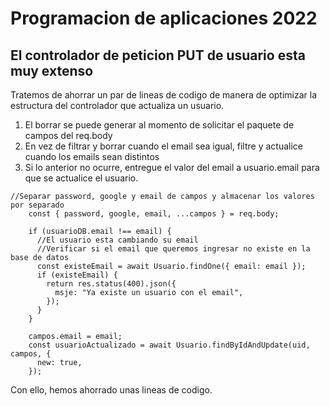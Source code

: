 # Programacion de aplicaciones 2022

## El controlador de peticion PUT de usuario esta muy extenso

Tratemos de ahorrar un par de lineas de codigo de manera de optimizar la estructura del controlador que actualiza un usuario.

1. El borrar se puede generar al momento de solicitar el paquete de campos del req.body
2. En vez de filtrar y borrar cuando el email sea igual, filtre y actualice cuando los emails sean distintos
3. Si lo anterior no ocurre, entregue el valor del email a usuario.email para que se actualice el usuario.

```
//Separar password, google y email de campos y almacenar los valores por separado
    const { password, google, email, ...campos } = req.body;

    if (usuarioDB.email !== email) {
      //El usuario esta cambiando su email
      //Verificar si el email que queremos ingresar no existe en la base de datos
      const existeEmail = await Usuario.findOne({ email: email });
      if (existeEmail) {
        return res.status(400).json({
          msje: "Ya existe un usuario con el email",
        });
      }
    }

    campos.email = email;
    const usuarioActualizado = await Usuario.findByIdAndUpdate(uid, campos, {
      new: true,
    });
```

Con ello, hemos ahorrado unas lineas de codigo.
